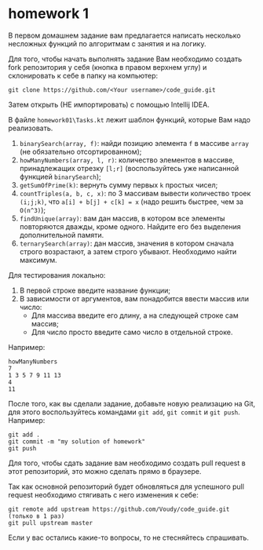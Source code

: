 # homework 1 
В первом домашнем задание вам предлагается написать несколько
несложных функций по алгоритмам с занятия и на логику.

Для того, чтобы начать выполнять задание Вам необходимо создать fork
репозитория у себя (кнопка в правом верхнем углу) и склонировать к себе
в папку на компьютер:
```$xslt
git clone https://github.com/<Your username>/code_guide.git
```
Затем открыть (НЕ импортировать) с помощью Intellij IDEA.

В файле `homework01\Tasks.kt` лежит шаблон функций, которые Вам надо
реализовать.
1. `binarySearch(array, f)`: найди позицию элемента `f` в массиве `array`
(не обязательно отсортированном);
2. `howManyNumbers(array, l, r)`: количество элементов в массиве, принадлежащих
отрезку `[l;r]` (воспользуйтесь уже написанной функцией `binarySearch`);
3. `getSumOfPrime(k)`: вернуть сумму первых `k` простых чисел;
4. `countTriples(a, b, c, x)`: по 3 массивам вывести количество троек `(i;j;k)`,
что `a[i] + b[j] + c[k] = x` (надо решить быстрее, чем за `O(n^3)`);
5. `findUnique(array)`: вам дан массив, в котором все элементы повторяются дважды,
кроме одного. Найдите его без выделения дополнительной памяти.
6. `ternarySearch(array)`: дан массив, значения в котором сначала строго возрастают,
а затем строго убывают. Необходимо найти максимум.

Для тестирования локально:
1. В первой строке введите название функции;
2. В зависимости от аргументов, вам понадобится ввести массив или число:
    * Для массива введите его длину, а на следующей строке сам массив;
    * Для число просто введите само число в отдельной строке.

Например:
```$xslt
howManyNumbers
7
1 3 5 7 9 11 13
4
11
```


После того, как вы сделали задание, добавьте новую реализацию на Git, для этого
воспользуйтесь командами `git add`, `git commit` и `git push`. Например:
```$xslt
git add .
git commit -m "my solution of homework"
git push
```
Для того, чтобы сдать задание вам необходимо создать pull request в этот репозиторий,
это можно сделать прямо в браузере.

Так как основной репозиторий будет обновляться для успешного pull request необходимо
стягивать с него изменения к себе:
```$xslt
git remote add upstream https://github.com/Voudy/code_guide.git (только в 1 раз)
git pull upstream master
```

Если у вас остались какие-то вопросы, то не стесняйтесь спрашивать.
